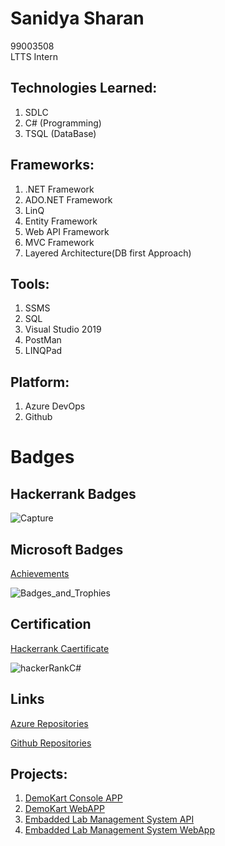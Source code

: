 # Sanidya Sharan
99003508  
LTTS Intern

## Technologies Learned:

1. SDLC 
2. C# (Programming) 
3. TSQL (DataBase) 

## Frameworks:

1. .NET Framework
2. ADO.NET Framework 
3. LinQ 
4. Entity Framework 
5. Web API Framework 
6. MVC Framework 
7. Layered Architecture(DB first Approach) 

## Tools:

1. SSMS 
2. SQL 
3. Visual Studio 2019 
4. PostMan 
5. LINQPad

## Platform:

1. Azure DevOps 
2. Github 

# Badges

## Hackerrank Badges
![Capture](https://user-images.githubusercontent.com/78849691/111938939-0f194d80-8af1-11eb-98aa-1c6867392135.JPG)

## Microsoft Badges 
[Achievements](https://docs.microsoft.com/en-us/users/rishabhsoni-1968/achievements)

![Badges_and_Trophies](https://user-images.githubusercontent.com/78849691/111939361-15f49000-8af2-11eb-913a-7bbb5ff89d38.JPG)

## Certification

[Hackerrank Caertificate](https://www.hackerrank.com/certificates/065874f1cb17)

![hackerRankC#](https://user-images.githubusercontent.com/78849691/111939787-2eb17580-8af3-11eb-9dcf-41404ed81c49.png)

## Links

[Azure Repositories](https://dev.azure.com/rishabhsoni0145)

[Github Repositories](https://github.com/99003508)

## Projects:

1.  [DemoKart Console APP](https://dev.azure.com/rishabhsoni0145/99003508_DemoKart_App)
2.  [DemoKart WebAPP](https://dev.azure.com/rishabhsoni0145/99003508_DemoKart_WebApp)
3.  [Embadded Lab Management System API](https://dev.azure.com/rishabhsoni0145/99003808_Emb_Lab_Mgmt)
4.  [Embadded Lab Management System WebApp](https://dev.azure.com/rishabhsoni0145/99003508_Embd_Lab_Mgnt_MVC)
